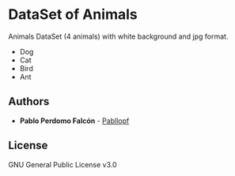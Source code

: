# DataSet of Animals
Animals DataSet (4 animals) with white background and jpg format.

- Dog
- Cat
- Bird
- Ant

## Authors

* **Pablo Perdomo Falcón** - [Pabllopf](https://github.com/pabllopf)

## License

GNU General Public License v3.0


